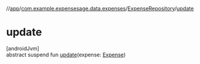 //[app](../../../index.md)/[com.example.expensesage.data.expenses](../index.md)/[ExpenseRepository](index.md)/[update](update.md)

# update

[androidJvm]\
abstract suspend fun [update](update.md)(expense: [Expense](../-expense/index.md))
